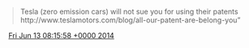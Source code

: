> Tesla \(zero emission cars\) will not sue you for using their patents  http://www\.teslamotors\.com/blog/all\-our\-patent\-are\-belong\-you”

<img src="../../media/tweet.ico" width="12" /> [Fri Jun 13 08:15:58 +0000 2014](https://twitter.com/DromerDenker/status/477363738543411200)